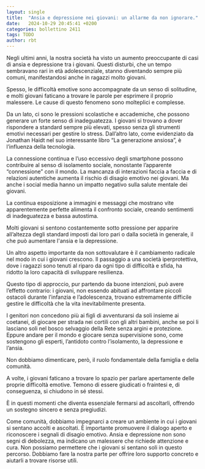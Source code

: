 ```yaml
---
layout: single
title:  "Ansia e depressione nei giovani: un allarme da non ignorare."
date:   2024-10-29 20:45:41 +0200
categories: bollettino 2411
tags: TODO
author: rbt
---
```


 Negli ultimi anni, la nostra società ha visto un aumento preoccupante di casi di ansia e depressione tra i giovani. Questi disturbi, che un tempo sembravano rari in età adolescenziale, stanno diventando sempre più comuni, manifestandosi anche in ragazzi molto giovani.

Spesso, le difficoltà emotive sono accompagnate da un senso di solitudine, e molti giovani faticano a trovare le parole per esprimere il proprio malessere. Le cause di questo fenomeno sono molteplici e complesse.

Da un lato, ci sono le pressioni scolastiche e accademiche, che possono generare un forte senso di inadeguatezza. I giovani si trovano a dover rispondere a standard sempre più elevati, spesso senza gli strumenti emotivi necessari per gestire lo stress.
Dall’altro lato, come evidenziato da Jonathan Haidt nel suo interessante libro “La generazione ansiosa”, è l’influenza della tecnologia.

La connessione continua e l’uso eccessivo degli smartphone possono contribuire al senso di isolamento sociale, nonostante l’apparente “connessione” con il mondo. La mancanza di interazioni faccia a faccia e di relazioni autentiche aumenta il rischio di disagio emotivo nei giovani. Ma anche i social media hanno un impatto negativo sulla salute mentale dei giovani.

La continua esposizione a immagini e messaggi che mostrano vite apparentemente perfette alimenta il confronto sociale, creando sentimenti di inadeguatezza e bassa autostima.

Molti giovani si sentono costantemente sotto pressione per apparire all’altezza degli standard imposti dai loro pari o dalla società in generale, il che può aumentare l'ansia e la depressione.

Un altro aspetto importante da non sottovalutare è il cambiamento radicale nel modo in cui i giovani crescono. Il passaggio a una società iperprotettiva, dove i ragazzi sono tenuti al riparo da ogni tipo di difficoltà e sfida, ha ridotto la loro capacità di sviluppare resilienza.

Questo tipo di approccio, pur partendo da buone intenzioni, può avere l’effetto contrario: i giovani, non essendo abituati ad affrontare piccoli ostacoli durante l’infanzia e l’adolescenza, trovano estremamente difficile gestire le difficoltà che la vita inevitabilmente presenta.

I genitori non concedono più ai figli di avventurarsi da soli insieme ai coetanei, di giocare per strada nei cortili con gli altri bambini, anche se poi li lasciano soli nel bosco selvaggio della Rete senza argini e protezione. Eppure andare per il mondo e giocare senza supervisione sono, come sostengono gli esperti, l’antidoto contro l’isolamento, la depressione e l’ansia.

Non dobbiamo dimenticare, però, il ruolo fondamentale della famiglia e della comunità.

A volte, i giovani faticano a trovare lo spazio per parlare apertamente delle proprie difficoltà emotive. Temono di essere giudicati o fraintesi e, di conseguenza, si chiudono in sé stessi.

È in questi momenti che diventa essenziale fermarsi ad ascoltarli, offrendo un sostegno sincero e senza pregiudizi.

Come comunità, dobbiamo impegnarci a creare un ambiente in cui i giovani si sentano accolti e ascoltati. È importante promuovere il dialogo aperto e riconoscere i segnali di disagio emotivo. Ansia e depressione non sono segni di debolezza, ma indicano un malessere che richiede attenzione e cura. Non possiamo permettere che i giovani si sentano soli in questo percorso. Dobbiamo fare la nostra parte per offrire loro supporto concreto e aiutarli a trovare risorse utili.

